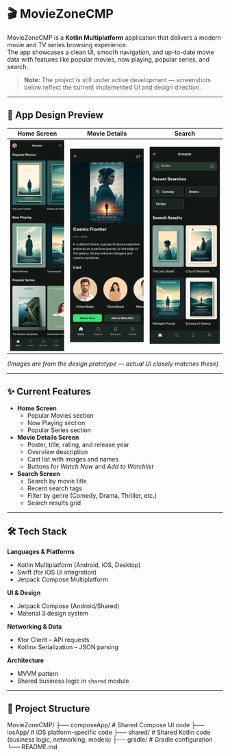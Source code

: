 # 🎬 MovieZoneCMP

MovieZoneCMP is a **Kotlin Multiplatform** application that delivers a modern movie and TV series browsing experience.  
The app showcases a clean UI, smooth navigation, and up-to-date movie data with features like popular movies, now playing, popular series, and search.  

> **Note:** The project is still under active development — screenshots below reflect the current implemented UI and design direction.

---

## 📱 App Design Preview

| Home Screen | Movie Details | Search |
|-------------|---------------|--------|
| ![Home](assets/home.png) | ![Details](assets/details.png) | ![Search](assets/search.png) |

*(Images are from the design prototype — actual UI closely matches these)*

---

## ✨ Current Features

- **Home Screen**
  - Popular Movies section
  - Now Playing section
  - Popular Series section
- **Movie Details Screen**
  - Poster, title, rating, and release year
  - Overview description
  - Cast list with images and names
  - Buttons for *Watch Now* and *Add to Watchlist*
- **Search Screen**
  - Search by movie title
  - Recent search tags
  - Filter by genre (Comedy, Drama, Thriller, etc.)
  - Search results grid

---

## 🛠 Tech Stack

**Languages & Platforms**
- Kotlin Multiplatform (Android, iOS, Desktop)
- Swift (for iOS UI integration)
- Jetpack Compose Multiplatform

**UI & Design**
- Jetpack Compose (Android/Shared)
- Material 3 design system

**Networking & Data**
- Ktor Client – API requests
- Kotlinx Serialization – JSON parsing

**Architecture**
- MVVM pattern
- Shared business logic in `shared` module

---

## 📂 Project Structure
MovieZoneCMP/
├── composeApp/ # Shared Compose UI code
├── iosApp/ # iOS platform-specific code
├── shared/ # Shared Kotlin code (business logic, networking, models)
├── gradle/ # Gradle configuration
└── README.md
